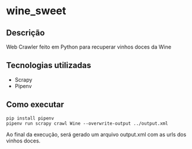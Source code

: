 # wine_sweet


## Descrição
Web Crawler feito em Python para recuperar vinhos doces da Wine

## Tecnologias utilizadas
- Scrapy
- Pipenv

## Como executar
```
pip install pipenv
pipenv run scrapy crawl Wine --overwrite-output ../output.xml
```
Ao final da execução, será gerado um arquivo output.xml com as urls dos vinhos doces. 